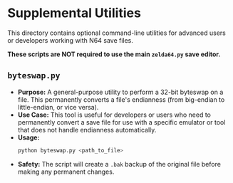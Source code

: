 # Supplemental Utilities

This directory contains optional command-line utilities for advanced users or developers working with N64 save files.

**These scripts are NOT required to use the main `zelda64.py` save editor.**

## `byteswap.py`

* **Purpose:** A general-purpose utility to perform a 32-bit byteswap on a file. This permanently converts a file's endianness (from big-endian to little-endian, or vice versa).
* **Use Case:** This tool is useful for developers or users who need to permanently convert a save file for use with a specific emulator or tool that does not handle endianness automatically.
* **Usage:**
    ```bash
    python byteswap.py <path_to_file>
    ```
* **Safety:** The script will create a `.bak` backup of the original file before making any permanent changes.